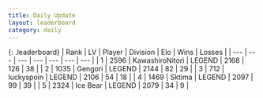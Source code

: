 ```yaml
---
title: Daily Update
layout: leaderboard
category: daily
---
```


{: .leaderboard}
| Rank | LV | Player | Division | Elo | Wins | Losses |
| --- | --- | --- | --- | --- | --- | --- |
| <span data-change="1">1</span> | 2596 | <span title="ID: 164871">KawashiroNitori</span> | LEGEND | <span data-change="27">2168</span> | <span data-change="7">126</span> | <span data-change="1">38</span> |
| <span data-change="-1">2</span> | 1035 | <span title="ID: 294236">Gengori</span> | LEGEND | <span data-change="0">2144</span> | <span data-change="0">82</span> | <span data-change="0">29</span> |
| <span data-change="3">3</span> | 712 | <span title="ID: 512212">luckyspoin</span> | LEGEND | <span data-change="11">2106</span> | <span data-change="3">54</span> | <span data-change="1">18</span> |
| <span data-change="-1">4</span> | 1469 | <span title="ID: 353063">Sktima</span> | LEGEND | <span data-change="-28">2097</span> | <span data-change="6">99</span> | <span data-change="5">39</span> |
| <span data-change="14">5</span> | 2324 | <span title="ID: 417840">Ice Bear</span> | LEGEND | <span data-change="52">2079</span> | <span data-change="11">34</span> | <span data-change="2">9</span> |